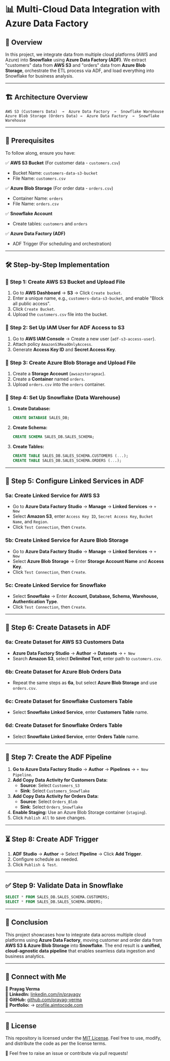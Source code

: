 # 📊 **Multi-Cloud Data Integration with Azure Data Factory**

## 🚀 **Overview**

In this project, we integrate data from multiple cloud platforms (AWS and Azure) into **Snowflake** using **Azure Data Factory (ADF)**. We extract "customers" data from **AWS S3** and "orders" data from **Azure Blob Storage**, orchestrate the ETL process via ADF, and load everything into Snowflake for business analysis.

---

## 🏗️ **Architecture Overview**
```plaintext
AWS S3 (Customers Data)  →  Azure Data Factory  →  Snowflake Warehouse
Azure Blob Storage (Orders Data) →  Azure Data Factory  →  Snowflake Warehouse
```

---

## 📝 **Prerequisites**
To follow along, ensure you have:

✅ **AWS S3 Bucket** (For customer data - `customers.csv`)
   - Bucket Name: `customers-data-s3-bucket`
   - File Name: `customers.csv`

✅ **Azure Blob Storage** (For order data - `orders.csv`)
   - Container Name: `orders`
   - File Name: `orders.csv`

✅ **Snowflake Account**
   - Create tables: `customers` and `orders`

✅ **Azure Data Factory (ADF)**
   - ADF Trigger (For scheduling and orchestration)

---

## 🛠️ **Step-by-Step Implementation**

### 🔹 **Step 1: Create AWS S3 Bucket and Upload File**
1. Go to **AWS Dashboard** → **S3** → Click `Create bucket`.
2. Enter a unique name, e.g., `customers-data-s3-bucket`, and enable "Block all public access".
3. Click `Create Bucket`.
4. Upload the `customers.csv` file into the bucket.

### 🔹 **Step 2: Set Up IAM User for ADF Access to S3**
1. Go to **AWS IAM Console** → Create a new user (`adf-s3-access-user`).
2. Attach policy `AmazonS3ReadOnlyAccess`.
3. Generate **Access Key ID** and **Secret Access Key**.

### 🔹 **Step 3: Create Azure Blob Storage and Upload File**
1. Create a **Storage Account** (`awsazstorageac`).
2. Create a **Container** named `orders`.
3. Upload `orders.csv` into the `orders` container.

### 🔹 **Step 4: Set Up Snowflake (Data Warehouse)**
1. **Create Database:**
   ```sql
   CREATE DATABASE SALES_DB;
   ```
2. **Create Schema:**
   ```sql
   CREATE SCHEMA SALES_DB.SALES_SCHEMA;
   ```
3. **Create Tables:**
   ```sql
   CREATE TABLE SALES_DB.SALES_SCHEMA.CUSTOMERS (...);
   CREATE TABLE SALES_DB.SALES_SCHEMA.ORDERS (...);
   ```

---

## 🔗 **Step 5: Configure Linked Services in ADF**
### 5a: Create Linked Service for AWS S3
- Go to **Azure Data Factory Studio** → **Manage** → **Linked Services** → `+ New`
- Select **Amazon S3**, enter `Access Key ID`, `Secret Access Key`, `Bucket Name`, and `Region`.
- Click `Test Connection`, then `Create`.

### 5b: Create Linked Service for Azure Blob Storage
- Go to **Azure Data Factory Studio** → **Manage** → **Linked Services** → `+ New`
- Select **Azure Blob Storage** → Enter **Storage Account Name** and **Access Key**.
- Click `Test Connection`, then `Create`.

### 5c: Create Linked Service for Snowflake
- Select **Snowflake** → Enter **Account, Database, Schema, Warehouse, Authentication Type**.
- Click `Test Connection`, then `Create`.

---

## 📂 **Step 6: Create Datasets in ADF**
### 6a: Create Dataset for AWS S3 Customers Data
- **Azure Data Factory Studio** → **Author** → **Datasets** → `+ New`
- Search **Amazon S3**, select **Delimited Text**, enter path to `customers.csv`.

### 6b: Create Dataset for Azure Blob Orders Data
- Repeat the same steps as **6a**, but select **Azure Blob Storage** and use `orders.csv`.

### 6c: Create Dataset for Snowflake Customers Table
- Select **Snowflake Linked Service**, enter **Customers Table** name.

### 6d: Create Dataset for Snowflake Orders Table
- Select **Snowflake Linked Service**, enter **Orders Table** name.

---

## 🔀 **Step 7: Create the ADF Pipeline**
1. **Go to Azure Data Factory Studio** → **Author** → **Pipelines** → `+ New Pipeline`.
2. **Add Copy Data Activity for Customers Data:**
   - **Source**: Select `Customers_S3`
   - **Sink**: Select `Customers_Snowflake`
3. **Add Copy Data Activity for Orders Data:**
   - **Source**: Select `Orders_Blob`
   - **Sink**: Select `Orders_Snowflake`
4. **Enable Staging:** Use an Azure Blob Storage container (`staging`).
5. Click `Publish All` to save changes.

---

## ⏳ **Step 8: Create ADF Trigger**
1. **ADF Studio** → **Author** → Select **Pipeline** → Click **Add Trigger**.
2. Configure schedule as needed.
3. Click `Publish & Test`.

---

## ✅ **Step 9: Validate Data in Snowflake**
```sql
SELECT * FROM SALES_DB.SALES_SCHEMA.CUSTOMERS;
SELECT * FROM SALES_DB.SALES_SCHEMA.ORDERS;
```

---

## 📢 **Conclusion**
This project showcases how to integrate data across multiple cloud platforms using **Azure Data Factory**, moving customer and order data from **AWS S3 & Azure Blob Storage** into **Snowflake**. The end result is a **unified, cloud-agnostic data pipeline** that enables seamless data ingestion and business analytics.

---

## 🔗 **Connect with Me**
👤 **Prayag Verma**  
🔗 **LinkedIn:** [linkedin.com/in/prayagv](https://www.linkedin.com/in/prayagv/)  
🔗 **GitHub:** [github.com/prayag-verma](https://github.com/prayag-verma)  
🔗 **Portfolio:**  → [profile.aimtocode.com](https://profile.aimtocode.com/)

---

## 📄 **License**
This repository is licensed under the [MIT License](LICENSE). Feel free to use, modify, and distribute the code as per the license terms.

🚀 Feel free to raise an issue or contribute via pull requests!  

